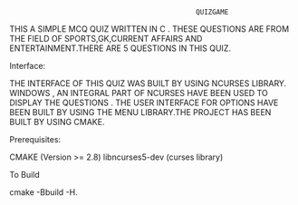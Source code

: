                                                   QUIZGAME


   THIS A SIMPLE MCQ QUIZ WRITTEN IN C . THESE QUESTIONS ARE FROM THE FIELD OF SPORTS,GK,CURRENT AFFAIRS AND
   ENTERTAINMENT.THERE ARE 5 QUESTIONS IN THIS QUIZ.



   Interface:

   THE INTERFACE OF THIS QUIZ WAS BUILT BY USING NCURSES LIBRARY. WINDOWS , AN INTEGRAL PART OF NCURSES HAVE BEEN USED
   TO DISPLAY THE QUESTIONS . THE USER INTERFACE FOR OPTIONS HAVE BEEN BUILT BY USING THE MENU LIBRARY.THE PROJECT HAS
   BEEN BUILT BY USING CMAKE.


   Prerequisites:

   CMAKE (Version >= 2.8)
   libncurses5-dev (curses library)

   To Build

   cmake -Bbuild -H.



